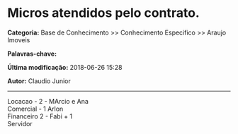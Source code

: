 # Micros atendidos pelo contrato.

**Categoria:** Base de Conhecimento >> Conhecimento Especifico >> Araujo Imoveis

**Palavras-chave:** 

**Última modificação:** 2018-06-26 15:28

**Autor:** Claudio Junior

---

<p>Locacao - 2 - MArcio e Ana <br />Comercial - 1 Arlon<br />Financeiro 2 - Fabi + 1 <br />Servidor</p>